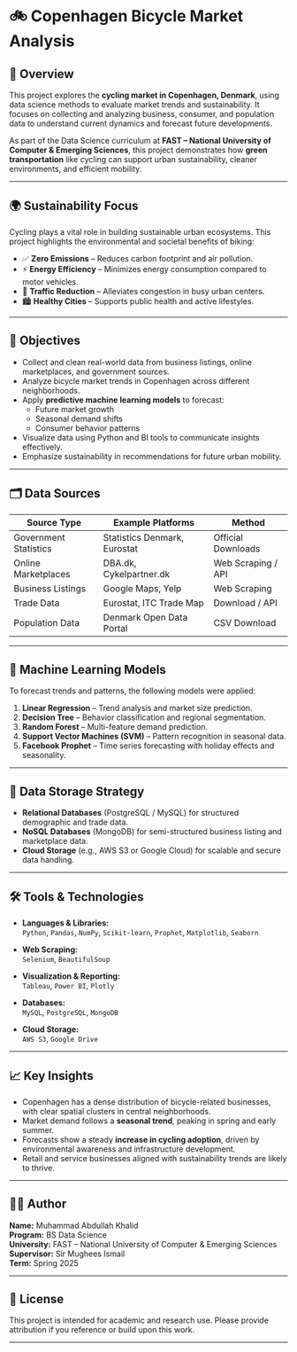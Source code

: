 # 🚲 Copenhagen Bicycle Market Analysis

## 📌 Overview

This project explores the **cycling market in Copenhagen, Denmark**, using data science methods to evaluate market trends and sustainability. It focuses on collecting and analyzing business, consumer, and population data to understand current dynamics and forecast future developments.

As part of the Data Science curriculum at **FAST – National University of Computer & Emerging Sciences**, this project demonstrates how **green transportation** like cycling can support urban sustainability, cleaner environments, and efficient mobility.

---

## 🌍 Sustainability Focus

Cycling plays a vital role in building sustainable urban ecosystems. This project highlights the environmental and societal benefits of biking:

- ✅ **Zero Emissions** – Reduces carbon footprint and air pollution.
- ⚡ **Energy Efficiency** – Minimizes energy consumption compared to motor vehicles.
- 🚦 **Traffic Reduction** – Alleviates congestion in busy urban centers.
- 🏙️ **Healthy Cities** – Supports public health and active lifestyles.

---

## 🎯 Objectives

- Collect and clean real-world data from business listings, online marketplaces, and government sources.
- Analyze bicycle market trends in Copenhagen across different neighborhoods.
- Apply **predictive machine learning models** to forecast:
  - Future market growth
  - Seasonal demand shifts
  - Consumer behavior patterns
- Visualize data using Python and BI tools to communicate insights effectively.
- Emphasize sustainability in recommendations for future urban mobility.

---

## 🗂️ Data Sources

| Source Type            | Example Platforms                         | Method              |
|------------------------|--------------------------------------------|---------------------|
| Government Statistics  | Statistics Denmark, Eurostat              | Official Downloads  |
| Online Marketplaces    | DBA.dk, Cykelpartner.dk                   | Web Scraping / API  |
| Business Listings      | Google Maps, Yelp                         | Web Scraping        |
| Trade Data             | Eurostat, ITC Trade Map                   | Download / API      |
| Population Data        | Denmark Open Data Portal                  | CSV Download        |

---

## 🧠 Machine Learning Models

To forecast trends and patterns, the following models were applied:

1. **Linear Regression** – Trend analysis and market size prediction.
2. **Decision Tree** – Behavior classification and regional segmentation.
3. **Random Forest** – Multi-feature demand prediction.
4. **Support Vector Machines (SVM)** – Pattern recognition in seasonal data.
5. **Facebook Prophet** – Time series forecasting with holiday effects and seasonality.

---

## 💾 Data Storage Strategy

- **Relational Databases** (PostgreSQL / MySQL) for structured demographic and trade data.
- **NoSQL Databases** (MongoDB) for semi-structured business listing and marketplace data.
- **Cloud Storage** (e.g., AWS S3 or Google Cloud) for scalable and secure data handling.

---

## 🛠️ Tools & Technologies

- **Languages & Libraries:**  
  `Python`, `Pandas`, `NumPy`, `Scikit-learn`, `Prophet`, `Matplotlib`, `Seaborn`

- **Web Scraping:**  
  `Selenium`, `BeautifulSoup`

- **Visualization & Reporting:**  
  `Tableau`, `Power BI`, `Plotly`

- **Databases:**  
  `MySQL`, `PostgreSQL`, `MongoDB`

- **Cloud Storage:**  
  `AWS S3`, `Google Drive`

---

## 📈 Key Insights

- Copenhagen has a dense distribution of bicycle-related businesses, with clear spatial clusters in central neighborhoods.
- Market demand follows a **seasonal trend**, peaking in spring and early summer.
- Forecasts show a steady **increase in cycling adoption**, driven by environmental awareness and infrastructure development.
- Retail and service businesses aligned with sustainability trends are likely to thrive.

---

## 🧑‍🎓 Author

**Name:** Muhammad Abdullah Khalid  
**Program:** BS Data Science  
**University:** FAST – National University of Computer & Emerging Sciences  
**Supervisor:** Sir Mughees Ismail  
**Term:** Spring 2025


---

## 📜 License

This project is intended for academic and research use. Please provide attribution if you reference or build upon this work.

---
